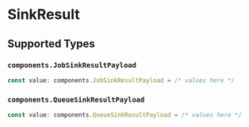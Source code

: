 # SinkResult


## Supported Types

### `components.JobSinkResultPayload`

```typescript
const value: components.JobSinkResultPayload = /* values here */
```

### `components.QueueSinkResultPayload`

```typescript
const value: components.QueueSinkResultPayload = /* values here */
```


